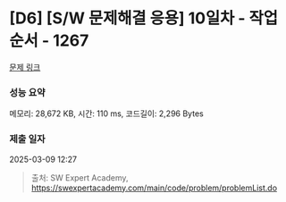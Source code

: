 # [D6] [S/W 문제해결 응용] 10일차 - 작업순서 - 1267 

[문제 링크](https://swexpertacademy.com/main/code/problem/problemDetail.do?contestProbId=AV18TrIqIwUCFAZN) 

### 성능 요약

메모리: 28,672 KB, 시간: 110 ms, 코드길이: 2,296 Bytes

### 제출 일자

2025-03-09 12:27



> 출처: SW Expert Academy, https://swexpertacademy.com/main/code/problem/problemList.do
